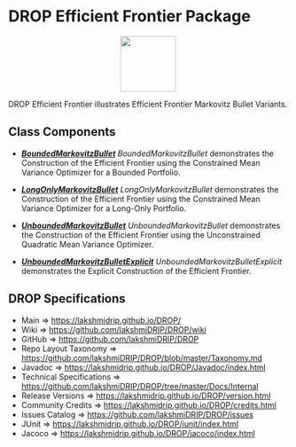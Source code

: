 # DROP Efficient Frontier Package

<p align="center"><img src="https://github.com/lakshmiDRIP/DROP/blob/master/DRIP_Logo.gif?raw=true" width="100"></p>

DROP Efficient Frontier illustrates Efficient Frontier Markovitz Bullet Variants.


## Class Components

 * [***BoundedMarkovitzBullet***](https://github.com/lakshmiDRIP/DROP/tree/master/src/main/java/org/drip/sample/efficientfrontier/BoundedMarkovitzBullet.java)
 <i>BoundedMarkovitzBullet</i> demonstrates the Construction of the Efficient Frontier using the Constrained
 Mean Variance Optimizer for a Bounded Portfolio.

 * [***LongOnlyMarkovitzBullet***](https://github.com/lakshmiDRIP/DROP/tree/master/src/main/java/org/drip/sample/efficientfrontier/LongOnlyMarkovitzBullet.java)
 <i>LongOnlyMarkovitzBullet</i> demonstrates the Construction of the Efficient Frontier using the Constrained
 Mean Variance Optimizer for a Long-Only Portfolio.

 * [***UnboundedMarkovitzBullet***](https://github.com/lakshmiDRIP/DROP/tree/master/src/main/java/org/drip/sample/efficientfrontier/UnboundedMarkovitzBullet.java)
 <i>UnboundedMarkovitzBullet</i> demonstrates the Construction of the Efficient Frontier using the
 Unconstrained Quadratic Mean Variance Optimizer.

 * [***UnboundedMarkovitzBulletExplicit***](https://github.com/lakshmiDRIP/DROP/tree/master/src/main/java/org/drip/sample/efficientfrontier/UnboundedMarkovitzBulletExplicit.java)
 <i>UnboundedMarkovitzBulletExplicit</i> demonstrates the Explicit Construction of the Efficient Frontier.


## DROP Specifications

 * Main                     => https://lakshmidrip.github.io/DROP/
 * Wiki                     => https://github.com/lakshmiDRIP/DROP/wiki
 * GitHub                   => https://github.com/lakshmiDRIP/DROP
 * Repo Layout Taxonomy     => https://github.com/lakshmiDRIP/DROP/blob/master/Taxonomy.md
 * Javadoc                  => https://lakshmidrip.github.io/DROP/Javadoc/index.html
 * Technical Specifications => https://github.com/lakshmiDRIP/DROP/tree/master/Docs/Internal
 * Release Versions         => https://lakshmidrip.github.io/DROP/version.html
 * Community Credits        => https://lakshmidrip.github.io/DROP/credits.html
 * Issues Catalog           => https://github.com/lakshmiDRIP/DROP/issues
 * JUnit                    => https://lakshmidrip.github.io/DROP/junit/index.html
 * Jacoco                   => https://lakshmidrip.github.io/DROP/jacoco/index.html
